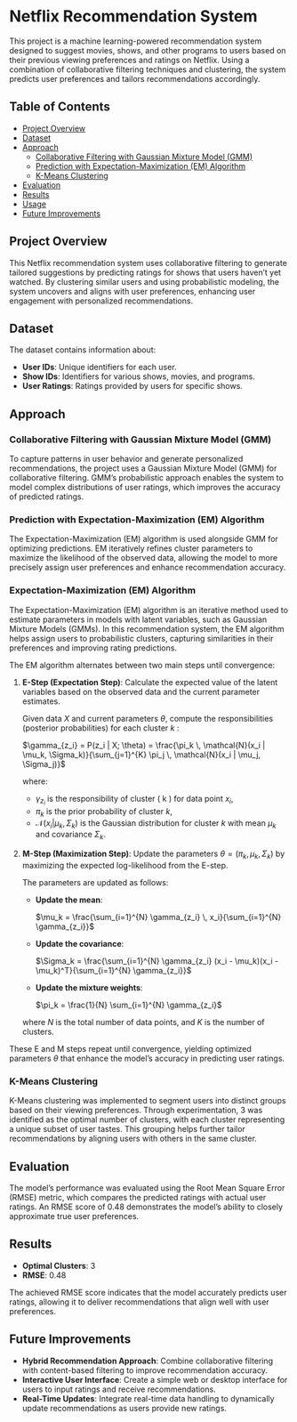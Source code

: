# Netflix Recommendation System

This project is a machine learning-powered recommendation system designed to suggest movies, shows, and other programs to users based on their previous viewing preferences and ratings on Netflix. Using a combination of collaborative filtering techniques and clustering, the system predicts user preferences and tailors recommendations accordingly.

## Table of Contents
- [Project Overview](#project-overview)
- [Dataset](#dataset)
- [Approach](#approach)
  - [Collaborative Filtering with Gaussian Mixture Model (GMM)](#collaborative-filtering-with-gaussian-mixture-model-gmm)
  - [Prediction with Expectation-Maximization (EM) Algorithm](#prediction-with-expectation-maximization-em-algorithm)
  - [K-Means Clustering](#k-means-clustering)
- [Evaluation](#evaluation)
- [Results](#results)
- [Usage](#usage)
- [Future Improvements](#future-improvements)

## Project Overview
This Netflix recommendation system uses collaborative filtering to generate tailored suggestions by predicting ratings for shows that users haven’t yet watched. By clustering similar users and using probabilistic modeling, the system uncovers and aligns with user preferences, enhancing user engagement with personalized recommendations.

## Dataset
The dataset contains information about:
- **User IDs**: Unique identifiers for each user.
- **Show IDs**: Identifiers for various shows, movies, and programs.
- **User Ratings**: Ratings provided by users for specific shows.

## Approach

### Collaborative Filtering with Gaussian Mixture Model (GMM)
To capture patterns in user behavior and generate personalized recommendations, the project uses a Gaussian Mixture Model (GMM) for collaborative filtering. GMM’s probabilistic approach enables the system to model complex distributions of user ratings, which improves the accuracy of predicted ratings.

### Prediction with Expectation-Maximization (EM) Algorithm
The Expectation-Maximization (EM) algorithm is used alongside GMM for optimizing predictions. EM iteratively refines cluster parameters to maximize the likelihood of the observed data, allowing the model to more precisely assign user preferences and enhance recommendation accuracy.

### Expectation-Maximization (EM) Algorithm

The Expectation-Maximization (EM) algorithm is an iterative method used to estimate parameters in models with latent variables, such as Gaussian Mixture Models (GMMs). In this recommendation system, the EM algorithm helps assign users to probabilistic clusters, capturing similarities in their preferences and improving rating predictions.

The EM algorithm alternates between two main steps until convergence:

1. **E-Step (Expectation Step)**: Calculate the expected value of the latent variables based on the observed data and the current parameter estimates.

   Given data  $X$ and current parameters $\theta$, compute the responsibilities (posterior probabilities) for each cluster $k$ :
   
   $\gamma_{z_i} = P(z_i | X; \theta) = \frac{\pi_k \, \mathcal{N}(x_i | \mu_k, \Sigma_k)}{\sum_{j=1}^{K} \pi_j \, \mathcal{N}(x_i | \mu_j, \Sigma_j)}$
   
   where:
   - $\gamma_{z_i}$ is the responsibility of cluster \( k \) for data point $x_i$,
   - $\pi_k$ is the prior probability of cluster $k$,
   - $\mathcal{N}(x_i | \mu_k, \Sigma_k)$ is the Gaussian distribution for cluster $k$ with mean $\mu_k$ and covariance $\Sigma_k$.

3. **M-Step (Maximization Step)**: Update the parameters $\theta = (\pi_k, \mu_k, \Sigma_k)$ by maximizing the expected log-likelihood from the E-step.

   The parameters are updated as follows:
   - **Update the mean**:
     
     $\mu_k = \frac{\sum_{i=1}^{N} \gamma_{z_i} \, x_i}{\sum_{i=1}^{N} \gamma_{z_i}}$
     
   - **Update the covariance**:
     
     $\Sigma_k = \frac{\sum_{i=1}^{N} \gamma_{z_i} (x_i - \mu_k)(x_i - \mu_k)^T}{\sum_{i=1}^{N} \gamma_{z_i}}$
     
   - **Update the mixture weights**:
     
     $\pi_k = \frac{1}{N} \sum_{i=1}^{N} \gamma_{z_i}$
     
   where $N$ is the total number of data points, and $K$ is the number of clusters.

These E and M steps repeat until convergence, yielding optimized parameters $\theta$ that enhance the model’s accuracy in predicting user ratings.


### K-Means Clustering
K-Means clustering was implemented to segment users into distinct groups based on their viewing preferences. Through experimentation, 3 was identified as the optimal number of clusters, with each cluster representing a unique subset of user tastes. This grouping helps further tailor recommendations by aligning users with others in the same cluster.

## Evaluation
The model’s performance was evaluated using the Root Mean Square Error (RMSE) metric, which compares the predicted ratings with actual user ratings. An RMSE score of 0.48 demonstrates the model’s ability to closely approximate true user preferences.

## Results
- **Optimal Clusters**: 3
- **RMSE**: 0.48

The achieved RMSE score indicates that the model accurately predicts user ratings, allowing it to deliver recommendations that align well with user preferences.


## Future Improvements
- **Hybrid Recommendation Approach**: Combine collaborative filtering with content-based filtering to improve recommendation accuracy.
- **Interactive User Interface**: Create a simple web or desktop interface for users to input ratings and receive recommendations.
- **Real-Time Updates**: Integrate real-time data handling to dynamically update recommendations as users provide new ratings.

